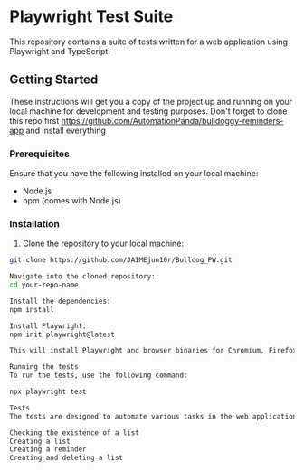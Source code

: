 # Playwright Test Suite

This repository contains a suite of tests written for a web application using Playwright and TypeScript.

## Getting Started

These instructions will get you a copy of the project up and running on your local machine for development and testing purposes.
Don't forget to clone this repo first https://github.com/AutomationPanda/bulldoggy-reminders-app and install everything 

### Prerequisites

Ensure that you have the following installed on your local machine:

- Node.js
- npm (comes with Node.js)

### Installation

1. Clone the repository to your local machine:

```bash
git clone https://github.com/JAIMEjun10r/Bulldog_PW.git

Navigate into the cloned repository:
cd your-repo-name

Install the dependencies:
npm install

Install Playwright:
npm init playwright@latest

This will install Playwright and browser binaries for Chromium, Firefox and WebKit.

Running the tests
To run the tests, use the following command:

npx playwright test

Tests
The tests are designed to automate various tasks in the web application, such as:

Checking the existence of a list
Creating a list
Creating a reminder
Creating and deleting a list
